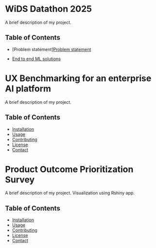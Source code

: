 # WiDS Datathon 2025 

A brief description of my project.

## Table of Contents

- [Problem statement]<a href="https://www.kaggle.com/competitions/widsdatathon2025/discussion?sort=hotness" target="_blank">Problem statement</a>

- [End to end ML solutions](#link)

# UX Benchmarking for an enterprise AI platform 

A brief description of my project.

## Table of Contents

- [Installation](#installation)
- [Usage](#usage)
- [Contributing](#contributing)
- [License](#license)
- [Contact](#contact)

# Product Outcome Prioritization Survey 

A brief description of my project. Visualization using Rshiny app.

## Table of Contents

- [Installation](#installation)
- [Usage](#usage)
- [Contributing](#contributing)
- [License](#license)
- [Contact](#contact)

